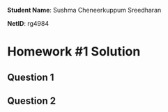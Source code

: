 **Student Name**:  Sushma Cheneerkuppum Sreedharan

**NetID**: rg4984

# Homework #1 Solution

## Question 1 

## Question 2 
  